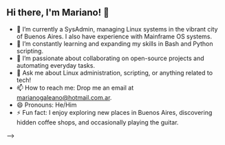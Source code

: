 ## Hi there, I'm Mariano! 👋

- 🔭 I’m currently a SysAdmin, managing Linux systems in the vibrant city of Buenos Aires. I also have experience with Mainframe OS systems.
- 🌱 I’m constantly learning and expanding my skills in Bash and Python scripting.
- 👯 I’m passionate about collaborating on open-source projects and automating everyday tasks.
- 💬 Ask me about Linux administration, scripting, or anything related to tech!
- 📫 How to reach me: Drop me an email at marianogaleano@hotmail.com.ar.
- 😄 Pronouns: He/Him
- ⚡ Fun fact: I enjoy exploring new places in Buenos Aires, discovering hidden coffee shops, and occasionally playing the guitar.


-->

